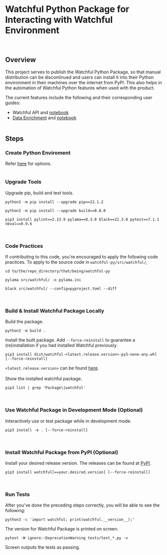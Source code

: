# Watchful Python Package for Interacting with Watchful Environment
<br>

## Overview
This project serves to publish the Watchful Python Package, so that manual distribution can be discontinued and users can install it into their Python environment in their machines over the internet from PyPI. This also helps in the automation of Watchful Python features when used with the product. 

The current features include the following and their corresponding user guides:
- Watchful API and [notebook](https://github.com/Watchfulio/watchful-py/blob/main/examples/api_intro.ipynb)
- [Data Enrichment](https://github.com/Watchfulio/watchful-py/blob/main/examples/README.md) and [notebook](https://github.com/Watchfulio/watchful-py/blob/main/examples/enrichment_intro.ipynb)
<br><br>

## Steps

### Create Python Enviroment
Refer [here](https://github.com/Watchfulio/watchful-py/blob/main/README_PY_ENV.md) for options.
<br><br>

### Upgrade Tools
Upgrade pip, build and test tools.
```
python3 -m pip install --upgrade pip==22.1.2
```
```
python3 -m pip install --upgrade build==0.8.0
```
```
pip3 install pylint==2.13.9 pylama==8.3.8 black==22.3.0 pytest==7.1.1 nbval==0.9.6
```
<br>

### Code Practices
If contributing to this code, you're encouraged to apply the following code practices. To apply to the source code in `watchful-py/src/watchful/`,
```
cd to/the/repo_directory/that/being/watchful-py
```
```
pylama src/watchful/ -o pylama.ini
```
```
black src/watchful/ --config=pyproject.toml --diff
```
<br>

### Build & Install Watchful Package Locally
Build the package.
```
python3 -m build .
```
Install the built package. Add `--force-reinstall` to guarantee a (re)installation if you had installed Watchful previously.
```
pip3 install dist/watchful-<latest.release.version>-py3-none-any.whl [--force-reinstall]
```
`<latest.release.version>` can be found [here](./src/watchful/VERSION).
<br><br>
Show the installed watchful package.
```
pip3 list | grep 'Package\|watchful'
```
<br>

### Use Watchful Package in Development Mode (Optional)
Interactively use or test package while in development mode.
```
pip3 install -e . [--force-reinstall]
```
<br>

### Install Watchful Package from PyPI (Optional)
Install your desired release version. The releases can be found at [PyPI](https://pypi.org/project/watchful/).
```
pip3 install watchful[==your.desired.version] [--force-reinstall]
```
<br>

### Run Tests
After you've done the preceding steps correctly, you will be able to see the following:
```
python3 -c 'import watchful; print(watchful.__version__);'
```
The version for Watchful Package is printed on screen.
```
pytest -W ignore::DeprecationWarning tests/test_*.py -v
```
Screen outputs the tests as passing.
<br>
